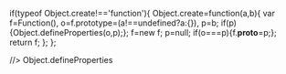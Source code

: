 if(typeof Object.create!=='function'){
 Object.create=function(a,b){
	var f=Function(), o=f.prototype=(a!==undefined?a:{}), p=b;
	if(p){Object.defineProperties(o,p);};
	f=new f;
	p=null;
	if(o===p){f.__proto__=p;};
	return f;
 };
};



//> Object.defineProperties
